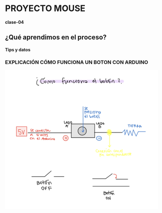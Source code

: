 # PROYECTO MOUSE
#### clase-04

## ¿Qué aprendimos en el proceso?
#### Tips y datos

### EXPLICACIÓN CÓMO FUNCIONA UN BOTON CON ARDUINO 
![boton](./01.jpg)
